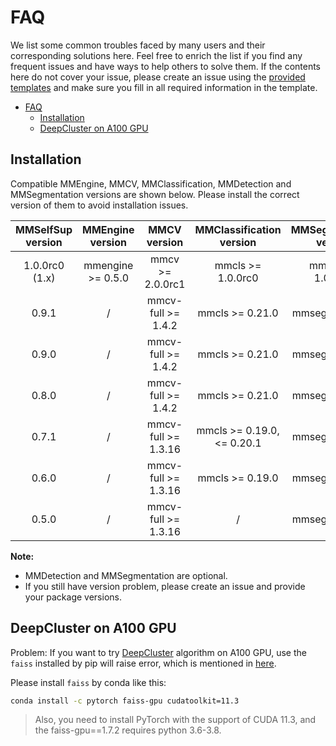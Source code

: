 # FAQ

We list some common troubles faced by many users and their corresponding solutions here. Feel free to enrich the list if you find any frequent issues and have ways to help others to solve them. If the contents here do not cover your issue, please create an issue using the [provided templates](https://github.com/open-mmlab/mmselfsup/tree/master/.github/ISSUE_TEMPLATE) and make sure you fill in all required information in the template.

- [FAQ](#faq)
  - [Installation](#installation)
  - [DeepCluster on A100 GPU](#deepcluster-on-a100-gpu)

## Installation

Compatible MMEngine, MMCV, MMClassification, MMDetection and MMSegmentation versions are shown below. Please install the correct version of them to avoid installation issues.

| MMSelfSup version | MMEngine version  |    MMCV version     |  MMClassification version   | MMSegmentation version | MMDetection version |
| :---------------: | :---------------: | :-----------------: | :-------------------------: | :--------------------: | :-----------------: |
|  1.0.0rc0 (1.x)   | mmengine >= 0.5.0 |  mmcv >= 2.0.0rc1   |      mmcls >= 1.0.0rc0      |   mmseg >= 1.0.0rc0    |  mmdet >= 3.0.0rc0  |
|       0.9.1       |         /         | mmcv-full >= 1.4.2  |       mmcls >= 0.21.0       |    mmseg >= 0.20.2     |   mmdet >= 2.19.0   |
|       0.9.0       |         /         | mmcv-full >= 1.4.2  |       mmcls >= 0.21.0       |    mmseg >= 0.20.2     |   mmdet >= 2.19.0   |
|       0.8.0       |         /         | mmcv-full >= 1.4.2  |       mmcls >= 0.21.0       |    mmseg >= 0.20.2     |   mmdet >= 2.19.0   |
|       0.7.1       |         /         | mmcv-full >= 1.3.16 | mmcls >= 0.19.0, \<= 0.20.1 |    mmseg >= 0.20.2     |   mmdet >= 2.16.0   |
|       0.6.0       |         /         | mmcv-full >= 1.3.16 |       mmcls >= 0.19.0       |    mmseg >= 0.20.2     |   mmdet >= 2.16.0   |
|       0.5.0       |         /         | mmcv-full >= 1.3.16 |              /              |    mmseg >= 0.20.2     |   mmdet >= 2.16.0   |

**Note:**

- MMDetection and MMSegmentation are optional.
- If you still have version problem, please create an issue and provide your package versions.

## DeepCluster on A100 GPU

Problem: If you want to try [DeepCluster](https://github.com/open-mmlab/mmselfsup/blob/master/configs/selfsup/deepcluster/README.md) algorithm on A100 GPU, use the `faiss` installed by pip will raise error, which is mentioned in [here](https://github.com/facebookresearch/faiss/issues/2076).

Please install `faiss` by conda like this:

```bash
conda install -c pytorch faiss-gpu cudatoolkit=11.3
```

> Also, you need to install PyTorch with the support of CUDA 11.3, and the faiss-gpu==1.7.2 requires python 3.6-3.8.
